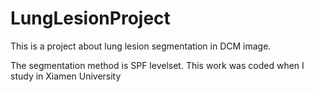 # LungLesionProject
This is a project about lung lesion segmentation in DCM image.

The segmentation method is SPF levelset.
This work was coded when I study in Xiamen University
